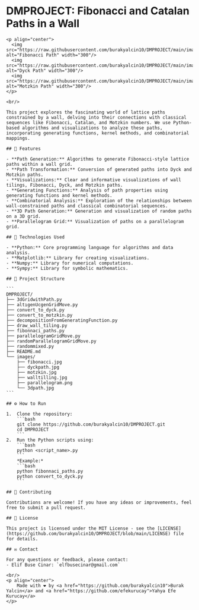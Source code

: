 # DMPROJECT: Fibonacci and Catalan Paths in a Wall

    <p align="center">
      <img src="https://raw.githubusercontent.com/burakyalcin10/DMPROJECT/main/images/fibonacci.jpg" alt="Fibonacci Path" width="300"/>
      <img src="https://raw.githubusercontent.com/burakyalcin10/DMPROJECT/main/images/dyckpath.jpg" alt="Dyck Path" width="300"/>
      <img src="https://raw.githubusercontent.com/burakyalcin10/DMPROJECT/main/images/motzkin.jpg" alt="Motzkin Path" width="300"/>
    </p>

    <br/>

    This project explores the fascinating world of lattice paths constrained by a wall, delving into their connections with classical sequences like Fibonacci, Catalan, and Motzkin numbers. We use Python-based algorithms and visualizations to analyze these paths, incorporating generating functions, kernel methods, and combinatorial mappings.

    ## 🚀 Features

    - **Path Generation:** Algorithms to generate Fibonacci-style lattice paths within a wall grid.
    - **Path Transformation:** Conversion of generated paths into Dyck and Motzkin paths.
    - **Visualizations:** Clear and informative visualizations of wall tilings, Fibonacci, Dyck, and Motzkin paths.
    - **Generating Functions:** Analysis of path properties using generating functions and kernel methods.
    - **Combinatorial Analysis:** Exploration of the relationships between wall-constrained paths and classical combinatorial sequences.
    - **3D Path Generation:** Generation and visualization of random paths on a 3D grid.
    - **Parallelogram Grid:** Visualization of paths on a parallelogram grid.

    ## 🧰 Technologies Used

    - **Python:** Core programming language for algorithms and data analysis.
    - **Matplotlib:** Library for creating visualizations.
    - **Numpy:** Library for numerical computations.
    - **Sympy:** Library for symbolic mathematics.

    ## 📁 Project Structure

    ```
    DMPROJECT/
    ├── 3dGridwithPath.py
    ├── altıgenUcgenGridMove.py
    ├── convert_to_dyck.py
    ├── convert_to_motzkin.py
    ├── decompositionFromGeneratingFunction.py
    ├── draw_wall_tiling.py
    ├── fibonnaci_paths.py
    ├── parallelogramGridMove.py
    ├── randomParallelogramGridMove.py
    ├── randommixed.py
    ├── README.md
    └── images/
        ├── fibonacci.jpg
        ├── dyckpath.jpg
        ├── motzkin.jpg
        ├── walltilling.jpg
        ├── parallelogram.png
        └── 3dpath.jpg
    ```

    ## ⚙️ How to Run

    1.  Clone the repository:
        ```bash
        git clone https://github.com/burakyalcin10/DMPROJECT.git
        cd DMPROJECT
        ```
    2.  Run the Python scripts using:
        ```bash
        python <script_name>.py
        ```
        *Example:*
        ```bash
        python fibonnaci_paths.py
        python convert_to_dyck.py
        ```

    ## 🤝 Contributing

    Contributions are welcome! If you have any ideas or improvements, feel free to submit a pull request.

    ## 📄 License

    This project is licensed under the MIT License - see the [LICENSE](https://github.com/burakyalcin10/DMPROJECT/blob/main/LICENSE) file for details.

    ## ✉️ Contact

    For any questions or feedback, please contact:
    - Elif Buse Cinar: `elfbusecinar@gmail.com`

    <br/>
    <p align="center">
        Made with ❤️ by <a href="https://github.com/burakyalcin10">Burak Yalcin</a> and <a href="https://github.com/efekurucay">Yahya Efe Kurucay</a>
    </p>
